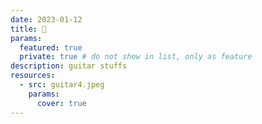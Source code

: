 ```yaml
---
date: 2023-01-12
title: 🎸
params:
  featured: true
  private: true # do not show in list, only as feature
description: guitar stuffs
resources:
  - src: guitar4.jpeg
    params:
      cover: true
---
```

